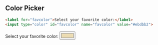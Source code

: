 

## Color Picker

```html
<label for="favcolor">Select your favorite color:</label>
<input type="color" id="favcolor" name="favcolor" value="#ebdbb2">
```

<label for="favcolor">Select your favorite color:</label>
<input type="color" id="favcolor" name="favcolor" value="#ebdbb2">
